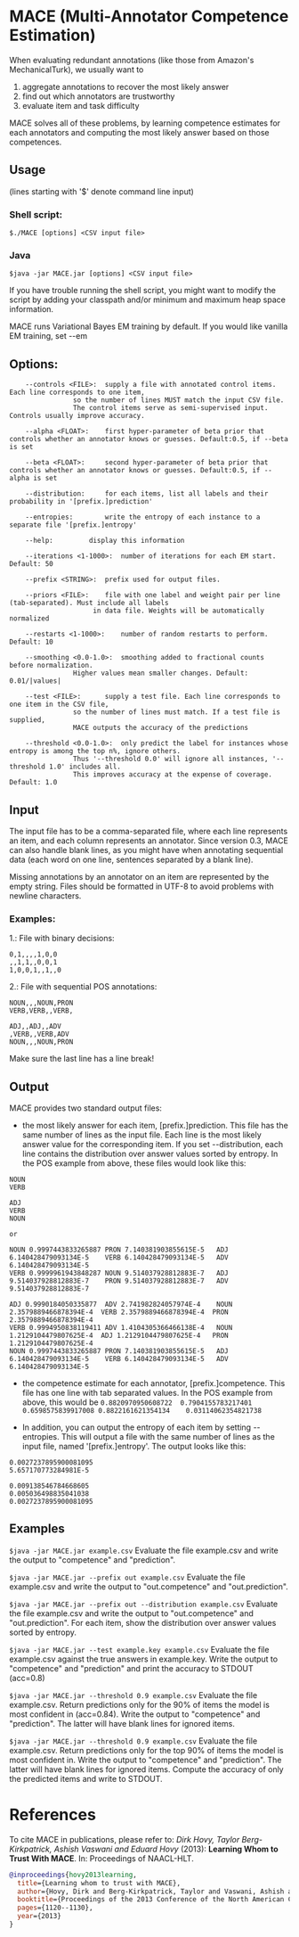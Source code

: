 # MACE (Multi-Annotator Competence Estimation)

When evaluating redundant annotations (like those from Amazon's MechanicalTurk), we usually want to 
1. aggregate annotations to recover the most likely answer
2. find out which annotators are trustworthy
3. evaluate item and task difficulty

MACE solves all of these problems, by learning competence estimates for each annotators and computing the most likely answer based on those competences.


## Usage

(lines starting with '$' denote command line input)

### Shell script:

`$./MACE [options] <CSV input file>`
			
### Java

`$java -jar MACE.jar [options] <CSV input file>`

If you have trouble running the shell script, you might want to modify the script by adding your classpath and/or minimum and maximum heap space information.
	
MACE runs Variational Bayes EM training by default. If you would like vanilla EM training, set --em 


## Options:
```
	--controls <FILE>:	supply a file with annotated control items. Each line corresponds to one item,
				so the number of lines MUST match the input CSV file.
				The control items serve as semi-supervised input. Controls usually improve accuracy.

	--alpha <FLOAT>:	first hyper-parameter of beta prior that controls whether an annotator knows or guesses. Default:0.5, if --beta is set

	--beta <FLOAT>:		second hyper-parameter of beta prior that controls whether an annotator knows or guesses. Default:0.5, if --alpha is set

	--distribution:		for each items, list all labels and their probability in '[prefix.]prediction'

	--entropies:		write the entropy of each instance to a separate file '[prefix.]entropy'

	--help:			display this information

	--iterations <1-1000>:	number of iterations for each EM start. Default: 50

	--prefix <STRING>:	prefix used for output files.

	--priors <FILE>:	file with one label and weight pair per line (tab-separated). Must include all labels
		 		     in data file. Weights will be automatically normalized

	--restarts <1-1000>:	number of random restarts to perform. Default: 10

	--smoothing <0.0-1.0>:	smoothing added to fractional counts before normalization.
				Higher values mean smaller changes. Default: 0.01/|values|

	--test <FILE>:		supply a test file. Each line corresponds to one item in the CSV file,
				so the number of lines must match. If a test file is supplied,
				MACE outputs the accuracy of the predictions

	--threshold <0.0-1.0>:	only predict the label for instances whose entropy is among the top n%, ignore others.
				Thus '--threshold 0.0' will ignore all instances, '--threshold 1.0' includes all.
				This improves accuracy at the expense of coverage. Default: 1.0
```

## Input

The input file has to be a comma-separated file, where each line represents an item, and each column represents an annotator. Since version 0.3, MACE can also handle blank lines, as you might have when annotating sequential data (each word on one line, sentences separated by a blank line).

Missing annotations by an annotator on an item are represented by the empty string. Files should be formatted in UTF-8 to avoid problems with newline characters.
	
### Examples:
1.: File with binary decisions:

	0,1,,,,1,0,0
	,,1,1,,0,0,1
	1,0,0,1,,1,,0


2.: File with sequential POS annotations:

	NOUN,,,NOUN,PRON
	VERB,VERB,,VERB,

	ADJ,,ADJ,,ADV
	,VERB,,VERB,ADV
	NOUN,,,NOUN,PRON
	

Make sure the last line has a line break!


## Output

MACE provides two standard output files:
* the most likely answer for each item, [prefix.]prediction. This file has the same number of lines as the input file. Each line is the most likely answer value for the corresponding item. If you set --distribution, each line contains the distribution over answer values sorted by entropy. In the POS example from above, these files would look like this:
```
NOUN
VERB

ADJ
VERB
NOUN
```
    or
```
NOUN 0.9997443833265887	PRON 7.140381903855615E-5	ADJ 6.140428479093134E-5	VERB 6.140428479093134E-5	ADV 6.140428479093134E-5
VERB 0.9999961943848287	NOUN 9.514037928812883E-7	ADJ 9.514037928812883E-7	PRON 9.514037928812883E-7	ADV 9.514037928812883E-7

ADJ 0.9990184050335877	ADV 2.741982824057974E-4	NOUN 2.3579889466878394E-4	VERB 2.3579889466878394E-4	PRON 2.3579889466878394E-4
VERB 0.9994950838119411	ADV 1.4104305366466138E-4	NOUN 1.2129104479807625E-4	ADJ 1.2129104479807625E-4	PRON 1.2129104479807625E-4
NOUN 0.9997443833265887	PRON 7.140381903855615E-5	ADJ 6.140428479093134E-5	VERB 6.140428479093134E-5	ADV 6.140428479093134E-5
```
* the competence estimate for each annotator, [prefix.]competence. This file has one line with tab separated values. In the POS example from above, this would be
 `0.8820970950608722  0.7904155783217401		0.6598575839917008 0.8822161621354134	 0.03114062354821738`
	
* In addition, you can output the entropy of each item by setting --entropies. This will output a file with the same number of lines as the input file, named '[prefix.]entropy'. The output looks like this:
```
0.0027237895900081095
5.657170773284981E-5

0.009138546784668605
0.005036498835041038
0.0027237895900081095
```


## Examples

`$java -jar MACE.jar example.csv`
Evaluate the file example.csv and write the output to "competence" and "prediction".

`$java -jar MACE.jar --prefix out example.csv`
Evaluate the file example.csv and write the output to "out.competence" and "out.prediction".

`$java -jar MACE.jar --prefix out --distribution example.csv`
Evaluate the file example.csv and write the output to "out.competence" and "out.prediction". For each item, show the distribution over answer values sorted by entropy.

`$java -jar MACE.jar --test example.key example.csv`
Evaluate the file example.csv against the true answers in example.key. 
Write the output to "competence" and "prediction" and print the accuracy to STDOUT (acc=0.8)

`$java -jar MACE.jar --threshold 0.9 example.csv`
Evaluate the file example.csv. Return predictions only for the 90% of items the model is most confident in (acc=0.84). 
Write the output to "competence" and "prediction". The latter will have blank lines for ignored items. 

`$java -jar MACE.jar --threshold 0.9 example.csv`
Evaluate the file example.csv. Return predictions only for the top 90% of items the model is most confident in. 
Write the output to "competence" and "prediction". The latter will have blank lines for ignored items. 
Compute the accuracy of only the predicted items and write to STDOUT.


# References

To cite MACE in publications, please refer to:
*Dirk Hovy, Taylor Berg-Kirkpatrick, Ashish Vaswani and Eduard Hovy* (2013): **Learning Whom to Trust With MACE**. In: Proceedings of NAACL-HLT.

```bib
@inproceedings{hovy2013learning,
  title={Learning whom to trust with MACE},
  author={Hovy, Dirk and Berg-Kirkpatrick, Taylor and Vaswani, Ashish and Hovy, Eduard},
  booktitle={Proceedings of the 2013 Conference of the North American Chapter of the Association for Computational Linguistics: Human Language Technologies},
  pages={1120--1130},
  year={2013}
}

```
